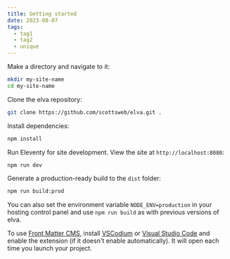 ```yaml
---
title: Getting started
date: 2023-08-07
tags:
  - tag1
  - tag2
  - unique
---
```


Make a directory and navigate to it:

``` bash
mkdir my-site-name
cd my-site-name
```

Clone the elva repository:

``` bash
git clone https://github.com/scottsweb/elva.git .
```

Install dependencies:

``` bash
npm install
```

Run Eleventy for site development. View the site at `http://localhost:8080`:

``` bash
npm run dev
```

Generate a production-ready build to the `dist` folder:

``` bash
npm run build:prod
```

You can also set the environment variable `NODE_ENV=production` in your hosting control panel and use `npm run build` as with previous versions of elva.

To use [Front Matter CMS](https://frontmatter.codes/), install [VSCodium](https://vscodium.com/) or [Visual Studio Code](https://code.visualstudio.com/) and enable the extension (if it doesn't enable automatically). It will open each time you launch your project.